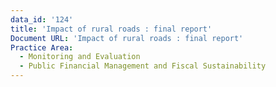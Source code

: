 ```yaml
---
data_id: '124'
title: 'Impact of rural roads : final report'
Document URL: 'Impact of rural roads : final report'
Practice Area:
  - Monitoring and Evaluation
  - Public Financial Management and Fiscal Sustainability
---
```

